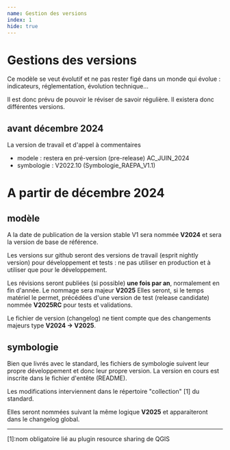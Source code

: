 ```yaml
---
name: Gestion des versions
index: 1
hide: true
---
```


# Gestions des versions

Ce modèle se veut évolutif et ne pas rester figé dans un monde qui évolue : indicateurs, réglementation, évolution technique...

Il est donc prévu de pouvoir le réviser de savoir régulière. Il existera donc différentes versions.

## avant décembre 2024
La version de travail et d'appel à commentaires
- modele : restera en pré-version (pre-release) AC_JUIN_2024
- symbologie : V2022.10 (Symbologie_RAEPA_V1.1)

# A partir de décembre 2024

## modèle
A la date de publication de la version stable V1 sera nommée **V2024** et sera la version de base de référence.

Les versions sur github seront des versions de travail (esprit nightly version) pour développement et tests : ne pas utiliser en production et à utiliser que pour le développement.

Les révisions seront publiées (si possible) __une fois par an__, normalement en fin d'année. Le nommage sera majeur **V2025**
Elles seront, si le temps matériel le permet, précédées d'une version de test (release candidate) nommée **V2025RC** pour tests et validations.

Le fichier de version (changelog) ne tient compte que des changements majeurs type __V2024 -> V2025__.

## symbologie
Bien que livrés avec le standard, les fichiers de symbologie suivent leur propre développement et donc leur propre version.
La version en cours est inscrite dans le fichier d'entête (README). 

Les modifications interviennent dans le répertoire "collection" [1] du standard.

Elles seront nommées suivant la même logique **V2025** et apparaiteront dans le changelog global.

***

[1]:nom obligatoire lié au plugin resource sharing de QGIS